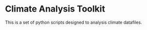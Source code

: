 # Climate Analysis Toolkit

This is a set of python scripts designed to analysis climate datafiles.
